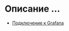 # Описание ...

- [Подключение к Grafana](https://github.com/Kaboupi/d-compose/blob/master/docs/services/grafana.md)